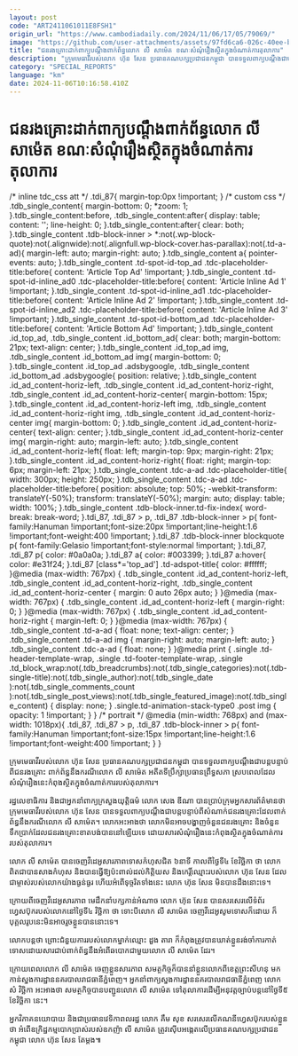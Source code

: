 ```yaml
---
layout: post
code: "ART2411061011E8FSH1"
origin_url: "https://www.cambodiadaily.com/2024/11/06/17/05/79069/"
image: "https://github.com/user-attachments/assets/97fd6ca6-026c-40ee-bd18-6fa2712d52ad"
title: "ជនរងគ្រោះ​ដាក់​ពាក្យបណ្ដឹង​ពាក់ព័ន្ធ​លោក លី សាម៉េត ខណៈ​សំណុំរឿង​ស្ថិត​ក្នុង​ចំណាត់ការ​តុលាការ"
description: "ក្រុម​មេធាវី​របស់​លោក ហ៊ុន សែន ប្រធាន​គណបក្ស​ប្រជាជន​កម្ពុជា បាន​ទទួល​ពាក្យបណ្ដឹង​ជា​បន្តបន្ទាប់​ពី​ជនរងគ្រោះ ពាក់ព័ន្ធ​នឹង​ករណី​លោក លី សាម៉េត អតីត​ទីប្រឹក្សា​ប្រធាន​ព្រឹទ្ធសភា ស្រប​ពេល​ដែល​សំណុំរឿង​នេះ​កំពុង​ស្ថិត​ក្នុង​ចំណាត់ការ​របស់​តុលាការ។"
category: "SPECIAL_REPORTS"
language: "km"
date: 2024-11-06T10:16:58.410Z
---
```


# ជនរងគ្រោះ​ដាក់​ពាក្យបណ្ដឹង​ពាក់ព័ន្ធ​លោក លី សាម៉េត ខណៈ​សំណុំរឿង​ស្ថិត​ក្នុង​ចំណាត់ការ​តុលាការ

/\* inline tdc\_css att \*/ .tdi\_87{ margin-top:0px !important; } /\* custom css \*/ .tdb\_single\_content{ margin-bottom: 0; \*zoom: 1; }.tdb\_single\_content:before, .tdb\_single\_content:after{ display: table; content: ''; line-height: 0; }.tdb\_single\_content:after{ clear: both; }.tdb\_single\_content .tdb-block-inner > \*:not(.wp-block-quote):not(.alignwide):not(.alignfull.wp-block-cover.has-parallax):not(.td-a-ad){ margin-left: auto; margin-right: auto; }.tdb\_single\_content a{ pointer-events: auto; }.tdb\_single\_content .td-spot-id-top\_ad .tdc-placeholder-title:before{ content: 'Article Top Ad' !important; }.tdb\_single\_content .td-spot-id-inline\_ad0 .tdc-placeholder-title:before{ content: 'Article Inline Ad 1' !important; }.tdb\_single\_content .td-spot-id-inline\_ad1 .tdc-placeholder-title:before{ content: 'Article Inline Ad 2' !important; }.tdb\_single\_content .td-spot-id-inline\_ad2 .tdc-placeholder-title:before{ content: 'Article Inline Ad 3' !important; }.tdb\_single\_content .td-spot-id-bottom\_ad .tdc-placeholder-title:before{ content: 'Article Bottom Ad' !important; }.tdb\_single\_content .id\_top\_ad, .tdb\_single\_content .id\_bottom\_ad{ clear: both; margin-bottom: 21px; text-align: center; }.tdb\_single\_content .id\_top\_ad img, .tdb\_single\_content .id\_bottom\_ad img{ margin-bottom: 0; }.tdb\_single\_content .id\_top\_ad .adsbygoogle, .tdb\_single\_content .id\_bottom\_ad .adsbygoogle{ position: relative; }.tdb\_single\_content .id\_ad\_content-horiz-left, .tdb\_single\_content .id\_ad\_content-horiz-right, .tdb\_single\_content .id\_ad\_content-horiz-center{ margin-bottom: 15px; }.tdb\_single\_content .id\_ad\_content-horiz-left img, .tdb\_single\_content .id\_ad\_content-horiz-right img, .tdb\_single\_content .id\_ad\_content-horiz-center img{ margin-bottom: 0; }.tdb\_single\_content .id\_ad\_content-horiz-center{ text-align: center; }.tdb\_single\_content .id\_ad\_content-horiz-center img{ margin-right: auto; margin-left: auto; }.tdb\_single\_content .id\_ad\_content-horiz-left{ float: left; margin-top: 9px; margin-right: 21px; }.tdb\_single\_content .id\_ad\_content-horiz-right{ float: right; margin-top: 6px; margin-left: 21px; }.tdb\_single\_content .tdc-a-ad .tdc-placeholder-title{ width: 300px; height: 250px; }.tdb\_single\_content .tdc-a-ad .tdc-placeholder-title:before{ position: absolute; top: 50%; -webkit-transform: translateY(-50%); transform: translateY(-50%); margin: auto; display: table; width: 100%; }.tdb\_single\_content .tdb-block-inner.td-fix-index{ word-break: break-word; }.tdi\_87, .tdi\_87 > p, .tdi\_87 .tdb-block-inner > p{ font-family:Hanuman !important;font-size:20px !important;line-height:1.6 !important;font-weight:400 !important; }.tdi\_87 .tdb-block-inner blockquote p{ font-family:Gelasio !important;font-style:normal !important; }.tdi\_87, .tdi\_87 p{ color: #0a0a0a; }.tdi\_87 a{ color: #003399; }.tdi\_87 a:hover{ color: #e31f24; }.tdi\_87 \[class\*='top\_ad'\] .td-adspot-title{ color: #ffffff; }@media (max-width: 767px) { .tdb\_single\_content .id\_ad\_content-horiz-left, .tdb\_single\_content .id\_ad\_content-horiz-right, .tdb\_single\_content .id\_ad\_content-horiz-center { margin: 0 auto 26px auto; } }@media (max-width: 767px) { .tdb\_single\_content .id\_ad\_content-horiz-left { margin-right: 0; } }@media (max-width: 767px) { .tdb\_single\_content .id\_ad\_content-horiz-right { margin-left: 0; } }@media (max-width: 767px) { .tdb\_single\_content .td-a-ad { float: none; text-align: center; } .tdb\_single\_content .td-a-ad img { margin-right: auto; margin-left: auto; } .tdb\_single\_content .tdc-a-ad { float: none; } }@media print { .single .td-header-template-wrap, .single .td-footer-template-wrap, .single .td\_block\_wrap:not(.tdb\_breadcrumbs):not(.tdb\_single\_categories):not(.tdb-single-title):not(.tdb\_single\_author):not(.tdb\_single\_date ):not(.tdb\_single\_comments\_count ):not(.tdb\_single\_post\_views):not(.tdb\_single\_featured\_image):not(.tdb\_single\_content) { display: none; } .single.td-animation-stack-type0 .post img { opacity: 1 !important; } } /\* portrait \*/ @media (min-width: 768px) and (max-width: 1018px){ .tdi\_87, .tdi\_87 > p, .tdi\_87 .tdb-block-inner > p{ font-family:Hanuman !important;font-size:15px !important;line-height:1.6 !important;font-weight:400 !important; } }

ក្រុម​មេធាវី​របស់​លោក ហ៊ុន សែន ប្រធាន​គណបក្ស​ប្រជាជន​កម្ពុជា បាន​ទទួល​ពាក្យបណ្ដឹង​ជា​បន្តបន្ទាប់​ពី​ជនរងគ្រោះ ពាក់ព័ន្ធ​នឹង​ករណី​លោក លី សាម៉េត អតីត​ទីប្រឹក្សា​ប្រធាន​ព្រឹទ្ធសភា ស្រប​ពេល​ដែល​សំណុំរឿង​នេះ​កំពុង​ស្ថិត​ក្នុង​ចំណាត់ការ​របស់​តុលាការ។

រដ្ឋលេខាធិការ និង​ជា​អ្នក​នាំពាក្យ​ក្រសួង​យុត្តិធម៌ លោក សេង ឌីណា បាន​ប្រាប់​ក្រុម​អ្នក​សារព័ត៌មាន​ថា ក្រុម​មេធាវី​របស់​លោក ហ៊ុន សែន បាន​ទទួល​ពាក្យបណ្ដឹង​ជា​បន្តបន្ទាប់​ពី​សំណាក់​ជនរងគ្រោះ​ដែល​ពាក់ព័ន្ធ​នឹង​ករណី​លោក លី សាម៉េត។ លោក​អះអាង​ថា លោក​មិន​អាច​បង្ហាញ​ចំនួន​ជនរងគ្រោះ និង​ចំនួន​ទឹកប្រាក់​ដែល​ជនរងគ្រោះ​ខាតបង់​បាន​នៅឡើយ​ទេ ដោយសារ​សំណុំរឿង​នេះ​កំពុង​ស្ថិត​ក្នុង​ចំណាត់ការ​របស់​តុលាការ។

លោក លី សាម៉េត បាន​ចេញ​វីដេអូ​សារភាព​ទោស​កំហុស​ជិត ៦​នាទី កាលពី​ថ្ងៃទី​៤ ខែ​វិច្ឆិកា ថា លោក​ពិត​ជា​បាន​សាង​កំហុស និង​បាន​ធ្វើ​ឱ្យ​ប៉ះពាល់​ដល់​កិត្តិយស និង​កេរ្តិ៍ឈ្មោះ​របស់​លោក ហ៊ុន សែន ដែល​ជា​ម្ចាស់​របស់​លោក​យ៉ាង​ធ្ងន់ធ្ងរ ហើយ​អំពើ​ទុច្ចរិត​ទាំងនេះ លោក ហ៊ុន សែន មិន​បាន​ដឹង​នោះ​ទេ។

ក្រោយពី​ចេញ​វីដេអូ​សារភាព មេដឹកនាំ​បក្ស​កាន់​អំណាច លោក ហ៊ុន សែន បាន​សរសេរ​លើ​ទំព័រ​ហ្វេសប៊ុក​របស់​លោក​នៅ​ថ្ងៃទី​៤ វិច្ឆិកា ថា ទោះបី​លោក លី សាម៉េត ចេញ​វីដេអូ​សូមទោស​ក៏ដោយ ក៏​បុគ្គល​រូប​នេះ​មិន​អាច​រួច​ខ្លួន​បាន​នោះ​ទេ។

លោក​បន្ត​ថា ព្រោះ​ជំនួយការ​របស់​លោក​ម្នាក់​ឈ្មោះ ដួង តារា ក៏​កំពុង​ត្រូវ​បាន​ឃាត់​ខ្លួន​រង់ចាំ​ការ​កាត់ទោស​ដោយសារ​ជាប់​ពាក់ព័ន្ធ​នឹង​អំពើ​ឆបោក​ជាមួយ​លោក លី សាម៉េត ដែរ។

ក្រោយ​ពេល​លោក លី សាម៉េត ចេញ​ខ្លួន​សារភាព សមត្ថកិច្ច​ក៏​បាន​នាំ​ខ្លួន​លោក​ពី​ខេត្ត​ព្រះសីហនុ មក​កាន់​ស្នងការដ្ឋាន​នគរបាល​រាជធានី​ភ្នំពេញ។ អ្នក​នាំពាក្យ​ស្នងការដ្ឋាន​នគរបាល​រាជធានី​ភ្នំពេញ លោក សំ វិច្ឆិកា អះអាង​ថា សមត្ថកិច្ច​បាន​បញ្ជូន​លោក លី សាម៉េត ទៅ​តុលាការ​ដើម្បី​អនុវត្ត​ច្បាប់​បន្ត​នៅ​ថ្ងៃទី​៥ ខែ​វិច្ឆិកា នេះ។

អ្នកវិភាគ​នយោបាយ និង​ជា​ប្រធាន​វេទិកា​ពលរដ្ឋ លោក គឹម សុខ សរសេរ​លើ​គណនី​ហ្វេសប៊ុក​របស់​ខ្លួន​ថា អំពើ​ឧក្រិដ្ឋកម្ម​បោកប្រាស់​របស់​ឧកញ៉ា លី សាម៉េត ត្រូវ​ស៊ើបអង្កេត​លើ​ប្រធាន​គណបក្ស​ប្រជាជន​កម្ពុជា លោក ហ៊ុន សែន តែម្តង៕